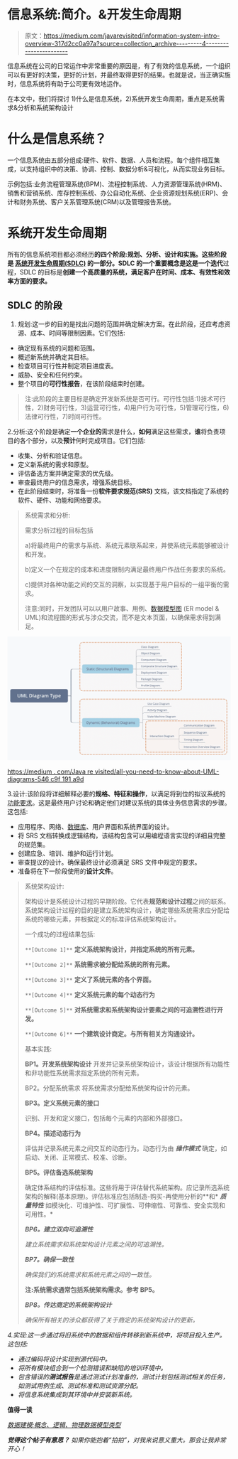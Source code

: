 # 信息系统:简介。&开发生命周期

> 原文：<https://medium.com/javarevisited/information-system-intro-overview-317d2cc0a97a?source=collection_archive---------4----------------------->

信息系统在公司的日常运作中非常重要的原因是，有了有效的信息系统，一个组织可以有更好的决策，更好的计划，并最终取得更好的结果。也就是说，当正确实施时，信息系统将有助于公司更有效地运作。

在本文中，我们将探讨 1)什么是信息系统，2)系统开发生命周期，重点是系统需求&分析和系统架构设计

# 什么是信息系统？

一个信息系统由五部分组成:硬件、软件、数据、人员和流程。每个组件相互集成，以支持组织中的决策、协调、控制、数据分析&可视化，从而实现业务目标。

示例包括:业务流程管理系统(BPM)、流程控制系统、人力资源管理系统(HRM)、销售和营销系统、库存控制系统、办公自动化系统、企业资源规划系统(ERP)、会计和财务系统、客户关系管理系统(CRM)以及管理报告系统。

# **系统开发生命周期**

所有的信息系统项目都必须经历**的四个阶段:规划、分析、设计和实施。**这些阶段是 [**系统开发生命周期(SDLC)**](/javarevisited/6-best-sdlc-courses-for-beginners-and-experienced-programmers-devops-and-project-managers-b8242c04d761) 的一部分。SDLC 的一个重要概念是这是一个**迭代**过程，SDLC 的目标是**创建一个高质量的系统，满足客户在时间、成本、有效性和效率方面的要求。**

## SDLC 的阶段

1.  规划:这一步的目的是找出问题的范围并确定解决方案。在此阶段，还应考虑资源、成本、时间等限制因素。它们包括:

*   确定现有系统的问题和范围。
*   概述新系统并确定其目标。
*   检查项目可行性并制定项目进度表。
*   威胁、安全和任何约束。
*   整个项目的**可行性报告**，在该阶段结束时创建。

> 注:此阶段的主要目标是确定开发新系统是否可行。可行性包括:1)技术可行性，2)财务可行性，3)运营可行性，4)用户行为可行性，5)管理可行性，6)法律可行性，7)时间可行性。

2.分析:这个阶段是确定**一个企业的**需求是什么，**如何**满足这些需求，**谁**将负责项目的各个部分，以及**预计**何时完成项目。它们包括:

*   收集、分析和验证信息。
*   定义新系统的需求和原型。
*   评估备选方案并确定需求的优先级。
*   审查最终用户的信息需求，增强系统目标。
*   在此阶段结束时，将准备一份**软件要求规范(SRS)** 文档，该文档指定了系统的软件、硬件、功能和网络要求。

> 系统需求和分析:
> 
> 需求分析过程的目标包括
> 
> a)将最终用户的需求与系统、系统元素联系起来，并使系统元素能够被设计和开发。
> 
> b)定义一个在规定的成本和进度限制内满足最终用户作战任务要求的系统。
> 
> c)提供对各种功能之间的交互的洞察，以实现基于用户目标的一组平衡的需求。
> 
> 注意:同时，开发团队可以以用户故事、用例、[数据模型图](/javarevisited/all-you-need-to-know-about-uml-diagrams-546c9f191a9d) (ER model & UML)和流程图的形式与涉众交流，而不是文本页面，以确保需求得到满足。

![](img/2c62513cd160d065cb46265aa174602f.png)

[https://medium . com/Java re visited/all-you-need-to-know-about-UML-diagrams-546 c9f 191 a9d](/javarevisited/all-you-need-to-know-about-uml-diagrams-546c9f191a9d)

3.设计:该阶段将详细解释必要的**规格、特征和操作**，以满足将到位的拟议系统的[功能要求](https://javarevisited.blogspot.com/2015/01/difference-between-functional-and-nonfunctional-requirements-software-development.html)。这是最终用户讨论和确定他们对建议系统的具体业务信息需求的步骤。这包括:

*   应用程序、网络、[数据库](/hackernoon/top-5-sql-and-database-courses-to-learn-online-48424533ac61)、用户界面和系统界面的设计。
*   将 SRS 文档转换成逻辑结构，该结构包含可以用编程语言实现的详细且完整的规范集。
*   创建应急、培训、维护和运行计划。
*   审查提议的设计。确保最终设计必须满足 SRS 文件中规定的要求。
*   准备将在下一阶段使用的**设计文件**。

> 系统架构设计:
> 
> 架构设计是系统设计过程的早期阶段。它代表**规范和设计过程**之间的联系。系统架构设计过程的目的是建立系统架构设计，确定哪些系统需求应分配给系统的哪些元素，并根据定义的标准评估系统架构设计。
> 
> 一个成功的过程结果包括:
> 
> `**[Outcome 1]**` **定义系统架构设计，并指定系统的所有元素。**
> 
> `**[Outcome 2]**` **系统需求被分配给系统的所有元素。**
> 
> `**[Outcome 3]**` **定义了系统元素的各个界面。**
> 
> `**[Outcome 4]**` **定义系统元素的每个动态行为**
> 
> `**[Outcome 5]**` **对系统需求和系统架构设计要素之间的可追溯性进行开发。**
> 
> `**[Outcome 6]**` **一个建筑设计商定。与所有相关方沟通设计。**
> 
> 基本实践:
> 
> **BP1。开发系统架构设计**
> 开发并记录系统架构设计，该设计根据所有功能性和非功能性系统需求指定系统的所有元素。
> 
> BP2。分配系统需求
> 将系统需求分配给系统架构设计的元素。
> 
> **BP3。定义系统元素的接口**
> 
> 识别、开发和定义接口，包括每个元素的内部和外部接口。
> 
> **BP4。描述动态行为**
> 
> 评估并记录系统元素之间交互的动态行为。动态行为由 ***操作模式*** 确定，如启动、关闭、正常模式、校准、诊断。
> 
> **BP5。评估备选系统架构**
> 
> 确定体系结构的评估标准。这些将用于评估替代系统架构。应记录所选系统架构的解释(基本原理)。评估标准应包括制造-购买-再使用分析的**和* ***质量特性*** 如模块化、可维护性、可扩展性、可伸缩性、可靠性、安全实现和可用性。*
> 
> ***BP6。建立双向可追溯性***
> 
> *建立系统需求和系统架构设计元素之间的可追溯性。*
> 
> ***BP7。确保一致性***
> 
> *确保我们的系统需求和系统元素之间的一致性。*
> 
> **注:系统需求通常包括系统架构需求。参考 BP5。**
> 
> ***BP8。传达商定的系统架构设计***
> 
> *确保所有相关的涉众都获得了关于商定的系统架构设计的更新。*

*4.实现:这一步通过将旧系统中的数据和组件转移到新系统中，将项目投入生产。这包括:*

*   *通过编码将设计实现到源代码中。*
*   *将所有模块组合到一个检测错误和缺陷的培训环境中。*
*   *包含错误的**测试报告**是通过测试计划准备的，测试计划包括测试相关的任务，如测试用例生成、测试标准和测试资源分配。*
*   *将信息系统集成到其环境中并安装新系统。*

****值得一读****

*[*数据建模:概念、逻辑、物理数据模型类型*](https://www.guru99.com/data-modelling-conceptual-logical.html)*

****觉得这个帖子有意思？*** *如果你能抱着“拍拍”，对我来说意义重大。那会让我非常开心！**